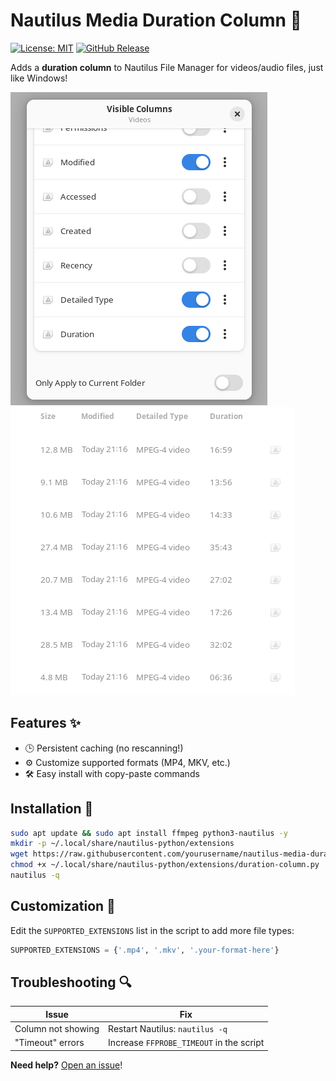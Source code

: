 # Nautilus Media Duration Column 🎥

[![License: MIT](https://img.shields.io/badge/License-MIT-blue.svg)](https://opensource.org/licenses/MIT)
[![GitHub Release](https://img.shields.io/github/v/release/Trancenotist/nautilus-media-duration-column)](https://github.com/Trancenotist/nautilus-media-duration-column/releases)

Adds a **duration column** to Nautilus File Manager for videos/audio files, just like Windows!

![Demo Screenshot](https://github.com/Trancenotist/nautilus-media-duration-column/blob/main/screenshots/2.png)![Demo Screenshot](https://github.com/Trancenotist/nautilus-media-duration-column/blob/main/screenshots/3.png)<!-- Add a screenshot later -->

## Features ✨
- 🕒 Persistent caching (no rescanning!)
- ⚙️ Customize supported formats (MP4, MKV, etc.)
- 🛠️ Easy install with copy-paste commands

## Installation 🚀
```bash
sudo apt update && sudo apt install ffmpeg python3-nautilus -y
mkdir -p ~/.local/share/nautilus-python/extensions
wget https://raw.githubusercontent.com/yourusername/nautilus-media-duration-column/main/duration-column.py -O ~/.local/share/nautilus-python/extensions/duration-column.py
chmod +x ~/.local/share/nautilus-python/extensions/duration-column.py
nautilus -q
```

## Customization 🔧
Edit the `SUPPORTED_EXTENSIONS` list in the script to add more file types:
```python
SUPPORTED_EXTENSIONS = {'.mp4', '.mkv', '.your-format-here'}
```

## Troubleshooting 🔍
| Issue | Fix |
|-------|-----|
| Column not showing | Restart Nautilus: `nautilus -q` |
| "Timeout" errors | Increase `FFPROBE_TIMEOUT` in the script |

**Need help?** [Open an issue](https://github.com/Trancenotist/nautilus-media-duration-column/issues)!
